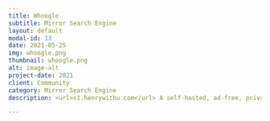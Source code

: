 ```yaml
---
title: Whoogle
subtitle: Mirror Search Engine
layout: default
modal-id: 13
date: 2021-05-25
img: whoogle.png
thumbnail: whoogle.png
alt: image-alt
project-date: 2021
client: Community
category: Mirror Search Engine
description: <url>s1.henrywithu.com</url> A self-hosted, ad-free, privacy-respecting metasearch engine.

---
```

